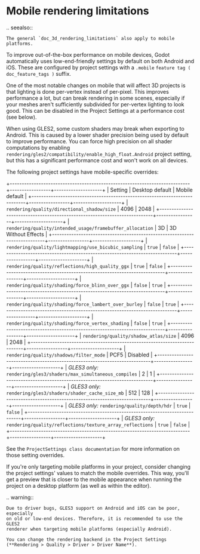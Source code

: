 

Mobile rendering limitations
============================

.. seealso::

    The general `doc_3d_rendering_limitations` also apply to mobile platforms.

To improve out-of-the-box performance on mobile devices, Godot automatically uses
low-end-friendly settings by default on both Android and iOS. These are configured
by project settings with a `.mobile` `feature tag ( doc_feature_tags )` suffix.

One of the most notable changes on mobile that will affect 3D projects is that
lighting is done per-vertex instead of per-pixel. This improves performance a
lot, but can break rendering in some scenes, especially if your meshes aren't
sufficiently subdivided for per-vertex lighting to look good. This can be
disabled in the Project Settings at a performance cost (see below).

When using GLES2, some custom shaders may break when exporting to Android. This
is caused by a lower shader precision being used by default to improve
performance. You can force high precision on all shader computations by enabling
`rendering/gles2/compatibility/enable_high_float.Android` project setting, but
this has a significant performance cost and won't work on all devices.

The following project settings have mobile-specific overrides:

+---------------------------------------------------------------------------+-----------------+--------------------+
| Setting                                                                   | Desktop default | Mobile default     |
+---------------------------------------------------------------------------+-----------------+--------------------+
| `rendering/quality/directional_shadow/size`                             | 4096            | 2048               |
+---------------------------------------------------------------------------+-----------------+--------------------+
| `rendering/quality/intended_usage/framebuffer_allocation`               | 3D              | 3D Without Effects |
+---------------------------------------------------------------------------+-----------------+--------------------+
| `rendering/quality/lightmapping/use_bicubic_sampling`                   | `true`        | `false`          |
+---------------------------------------------------------------------------+-----------------+--------------------+
| `rendering/quality/reflections/high_quality_ggx`                        | `true`        | `false`          |
+---------------------------------------------------------------------------+-----------------+--------------------+
| `rendering/quality/shading/force_blinn_over_ggx`                        | `false`       | `true`           |
+---------------------------------------------------------------------------+-----------------+--------------------+
| `rendering/quality/shading/force_lambert_over_burley`                   | `false`       | `true`           |
+---------------------------------------------------------------------------+-----------------+--------------------+
| `rendering/quality/shading/force_vertex_shading`                        | `false`       | `true`           |
+---------------------------------------------------------------------------+-----------------+--------------------+
| `rendering/quality/shadow_atlas/size`                                   | 4096            | 2048               |
+---------------------------------------------------------------------------+-----------------+--------------------+
| `rendering/quality/shadows/filter_mode`                                 | PCF5            | Disabled           |
+---------------------------------------------------------------------------+-----------------+--------------------+
| *GLES3 only:* `rendering/gles3/shaders/max_simultaneous_compiles`       | 2               | 1                  |
+---------------------------------------------------------------------------+-----------------+--------------------+
| *GLES3 only:* `rendering/gles3/shaders/shader_cache_size_mb`            | 512             | 128                |
+---------------------------------------------------------------------------+-----------------+--------------------+
| *GLES3 only:* `rendering/quality/depth/hdr`                             | `true`        | `false`          |
+---------------------------------------------------------------------------+-----------------+--------------------+
| *GLES3 only:* `rendering/quality/reflections/texture_array_reflections` | `true`        | `false`          |
+---------------------------------------------------------------------------+-----------------+--------------------+

See the `ProjectSettings class documentation`
for more information on those setting overrides.

If you're only targeting mobile platforms in your project, consider changing the
project settings' values to match the mobile overrides. This way, you'll get a
preview that is closer to the mobile appearance when running the project on a
desktop platform (as well as within the editor).

.. warning::

    Due to driver bugs, GLES3 support on Android and iOS can be poor, especially
    on old or low-end devices. Therefore, it is recommended to use the GLES2
    renderer when targeting mobile platforms (especially Android).

    You can change the rendering backend in the Project Settings
    (**Rendering > Quality > Driver > Driver Name**).
